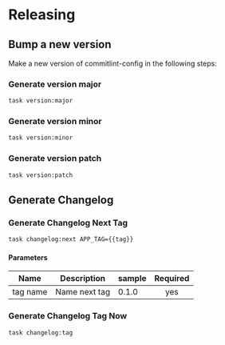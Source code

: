 <!-- Space: CommitlintConfig -->
<!-- Parent: Project -->
<!-- Title: Project Releasing -->

<!-- Label: CommitlintConfig -->
<!-- Label: Project -->
<!-- Label: Releasing -->
<!-- Include: disclaimer.md -->
<!-- Include: ac:toc -->

# Releasing

## Bump a new version

Make a new version of commitlint-config in the following steps:

### Generate version major

```bash
task version:major
```

### Generate version minor

```bash
task version:minor
```

### Generate version patch

```bash
task version:patch
```

## Generate Changelog

### Generate Changelog Next Tag

```bash
task changelog:next APP_TAG={{tag}}
```

#### Parameters

| Name     | Description   | sample | Required |
| -------- | ------------- | ------ | :------: |
| tag name | Name next tag | 0.1.0  |   yes    |

### Generate Changelog Tag Now

```bash
task changelog:tag
```
